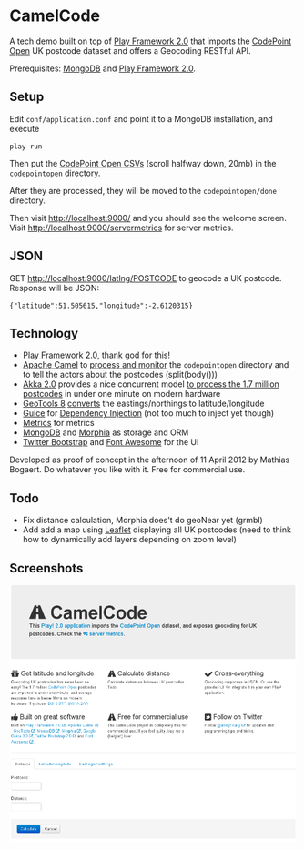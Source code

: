 CamelCode
=========

A tech demo built on top of [Play Framework 2.0](http://www.playframework.org/) that imports the
[CodePoint Open](https://www.ordnancesurvey.co.uk/opendatadownload/products.html) UK postcode dataset
and offers a Geocoding RESTful API.

Prerequisites: [MongoDB](http://www.mongodb.org/) and [Play Framework 2.0](http://www.playframework.org/).

Setup
-----

Edit `conf/application.conf` and point it to a MongoDB installation, and execute

```
play run
```

Then put the [CodePoint Open CSVs](https://www.ordnancesurvey.co.uk/opendatadownload/products.html) (scroll halfway down, 20mb)
in the `codepointopen` directory.

After they are processed, they will be moved to the `codepointopen/done` directory.

Then visit [http://localhost:9000/](http://localhost:9000/) and you should see the welcome screen.
Visit [http://localhost:9000/servermetrics](http://localhost:9000/servermetrics) for server metrics.

JSON
----

GET [http://localhost:9000/latlng/POSTCODE](http://localhost:9000/latlng/BS106TF) to geocode a UK postcode. Response will be JSON:

```
{"latitude":51.505615,"longitude":-2.6120315}
```

Technology
----------

* [Play Framework 2.0](http://www.playframework.org/), thank god for this!
* [Apache Camel](http://camel.apache.org/) to [process and monitor](https://github.com/analytically/camelcode/blob/master/app/Global.java#L103) the `codepointopen` directory and to tell the actors about the postcodes (split(body()))
* [Akka 2.0](http://akka.io/) provides a nice concurrent model [to process the 1.7 million postcodes](https://github.com/analytically/camelcode/blob/master/app/actors/ProcessCodePointOpenCsv.java) in under one minute on modern hardware
* [GeoTools 8](http://www.geotools.org/) [converts](https://github.com/analytically/camelcode/blob/master/app/actors/ProcessCodePointOpenCsv.java#L68) the eastings/northings to latitude/longitude
* [Guice](http://code.google.com/p/google-guice/) for [Dependency Injection](https://github.com/analytically/camelcode/blob/master/app/Global.java#L53) (not too much to inject yet though)
* [Metrics](https://github.com/codahale/metrics) for metrics
* [MongoDB](http://www.mongodb.org/) and [Morphia](http://code.google.com/p/morphia/) as storage and ORM
* [Twitter Bootstrap](http://twitter.github.com/bootstrap/) and [Font Awesome](http://fortawesome.github.com/Font-Awesome/) for the UI

Developed as proof of concept in the afternoon of 11 April 2012 by Mathias Bogaert. Do whatever you like with it. Free for commercial use.

Todo
----------

* Fix distance calculation, Morphia does't do geoNear yet (grmbl)
* Add add a map using [Leaflet](http://leaflet.cloudmade.com/) displaying all UK postcodes (need to think how to dynamically add layers depending on zoom level)

Screenshots
-----------

![Welcome Page](https://github.com/analytically/camelcode/raw/master/screenshot.png)